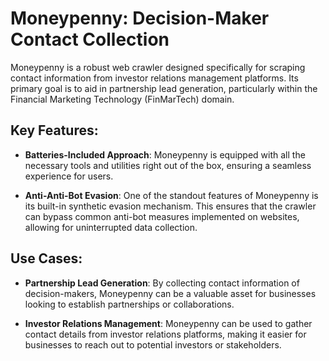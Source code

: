 
# Moneypenny: Decision-Maker Contact Collection

Moneypenny is a robust web crawler designed specifically for scraping contact information from investor relations management platforms. Its primary goal is to aid in partnership lead generation, particularly within the Financial Marketing Technology (FinMarTech) domain.  

## Key Features:
- **Batteries-Included Approach**: Moneypenny is equipped with all the necessary tools and utilities right out of the box, ensuring a seamless experience for users.
  
- **Anti-Anti-Bot Evasion**: One of the standout features of Moneypenny is its built-in synthetic evasion mechanism. This ensures that the crawler can bypass common anti-bot measures implemented on websites, allowing for uninterrupted data collection.

## Use Cases:
- **Partnership Lead Generation**: By collecting contact information of decision-makers, Moneypenny can be a valuable asset for businesses looking to establish partnerships or collaborations.
  
- **Investor Relations Management**: Moneypenny can be used to gather contact details from investor relations platforms, making it easier for businesses to reach out to potential investors or stakeholders.


